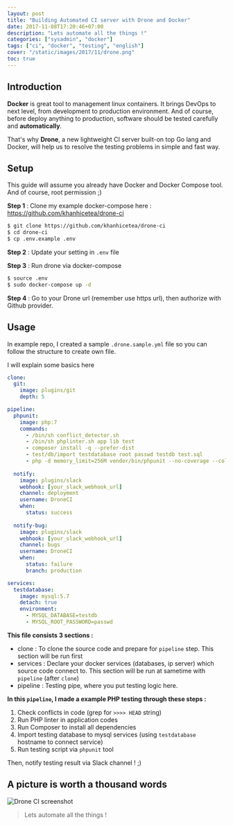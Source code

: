 ```yaml
---
layout: post
title: "Building Automated CI server with Drone and Docker"
date: 2017-11-08T17:20:46+07:00
description: "Lets automate all the things !"
categories: ["sysadmin", "docker"]
tags: ["ci", "docker", "testing", "english"]
cover: "/static/images/2017/11/drone.png"
toc: true
---
```


## Introduction

**Docker** is great tool to management linux containers. It brings DevOps to next level, from development to production environment. And of course, before deploy anything to production, software should be tested carefully and **automatically**.

That's why **Drone**, a new lightweight CI server built-on top Go lang and Docker, will help us to resolve the testing problems in simple and fast way.

## Setup

This guide will assume you already have Docker and Docker Compose tool. And of course, root permission ;)

**Step 1** : Clone my example docker-compose here : https://github.com/khanhicetea/drone-ci

```bash
$ git clone https://github.com/khanhicetea/drone-ci
$ cd drone-ci
$ cp .env.example .env
```

**Step 2** : Update your setting in `.env` file

**Step 3** : Run drone via docker-compose

```bash
$ source .env
$ sudo docker-compose up -d
```

**Step 4** : Go to your Drone url (remember use https url), then authorize with Github provider.

## Usage

In example repo, I created a sample `.drone.sample.yml` file so you can follow the structure to create own file.

I will explain some basics here

```yaml
clone:
  git:
    image: plugins/git
    depth: 5

pipeline:
  phpunit:
    image: php:7
    commands:
      - /bin/sh conflict_detector.sh
      - /bin/sh phplinter.sh app lib test
      - composer install -q --prefer-dist
      - test/db/import testdatabase root passwd testdb test.sql
      - php -d memory_limit=256M vendor/bin/phpunit --no-coverage --colors=never
  
  notify:
    image: plugins/slack
    webhook: [your_slack_webhook_url]
    channel: deployment
    username: DroneCI
    when:
      status: success
  
  notify-bug:
    image: plugins/slack
    webhook: [your_slack_webhook_url]
    channel: bugs
    username: DroneCI
    when:
      status: failure
      branch: production

services:
  testdatabase:
    image: mysql:5.7
    detach: true
    environment:
      - MYSQL_DATABASE=testdb
      - MYSQL_ROOT_PASSWORD=passwd
```

**This file consists 3 sections :**

- clone : To clone the source code and prepare for `pipeline` step. This section will be run first
- services : Declare your docker services (databases, ip server) which source code connect to. This section will be run at sametime with `pipeline` (after `clone`)
- pipeline : Testing pipe, where you put testing logic here.

**In this `pipeline`, I made a example PHP testing through these steps :**

1. Check conflicts in code (grep for `>>>> HEAD` string)
2. Run PHP linter in application codes
3. Run Composer to install all dependencies
4. Import testing database to mysql services (using `testdatabase` hostname to connect service)
5. Run testing script via `phpunit` tool

Then, notify testing result via Slack channel ! ;)

## A picture is worth a thousand words

![Drone CI screenshot](/static/images/2017/11/drone-ci.png)

> Lets automate all the things !